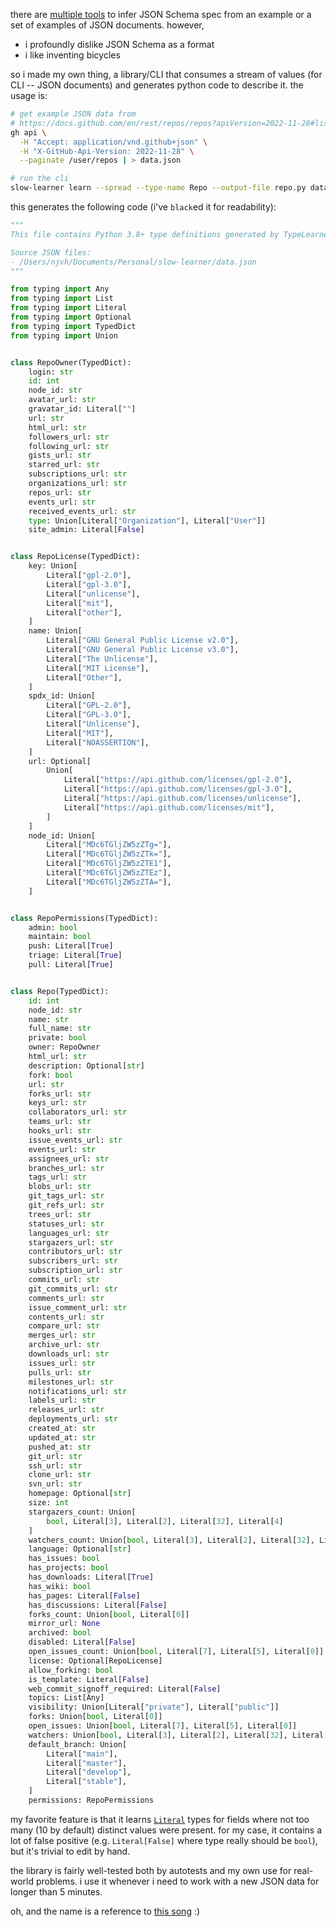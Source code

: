 there are [multiple tools](https://stackoverflow.com/a/30294535/14418929) to infer JSON Schema spec
from an example or a set of examples of JSON documents. however,
- i profoundly dislike JSON Schema as a format
- i like inventing bicycles

so i made my own thing, a library/CLI that consumes a stream of values (for CLI -- JSON documents)
and generates python code to describe it. the usage is:

```bash
# get example JSON data from 
# https://docs.github.com/en/rest/repos/repos?apiVersion=2022-11-28#list-repositories-for-the-authenticated-user
gh api \
  -H "Accept: application/vnd.github+json" \
  -H "X-GitHub-Api-Version: 2022-11-28" \
  --paginate /user/repos | > data.json

# run the cli
slow-learner learn --spread --type-name Repo --output-file repo.py data.json
```

this generates the following code (i've `black`ed it for readability):

```python
"""
This file contains Python 3.8+ type definitions generated by TypeLearner from 74 observed value(s)

Source JSON files:
- /Users/njvh/Documents/Personal/slow-learner/data.json
"""

from typing import Any
from typing import List
from typing import Literal
from typing import Optional
from typing import TypedDict
from typing import Union


class RepoOwner(TypedDict):
    login: str
    id: int
    node_id: str
    avatar_url: str
    gravatar_id: Literal[""]
    url: str
    html_url: str
    followers_url: str
    following_url: str
    gists_url: str
    starred_url: str
    subscriptions_url: str
    organizations_url: str
    repos_url: str
    events_url: str
    received_events_url: str
    type: Union[Literal["Organization"], Literal["User"]]
    site_admin: Literal[False]


class RepoLicense(TypedDict):
    key: Union[
        Literal["gpl-2.0"],
        Literal["gpl-3.0"],
        Literal["unlicense"],
        Literal["mit"],
        Literal["other"],
    ]
    name: Union[
        Literal["GNU General Public License v2.0"],
        Literal["GNU General Public License v3.0"],
        Literal["The Unlicense"],
        Literal["MIT License"],
        Literal["Other"],
    ]
    spdx_id: Union[
        Literal["GPL-2.0"],
        Literal["GPL-3.0"],
        Literal["Unlicense"],
        Literal["MIT"],
        Literal["NOASSERTION"],
    ]
    url: Optional[
        Union[
            Literal["https://api.github.com/licenses/gpl-2.0"],
            Literal["https://api.github.com/licenses/gpl-3.0"],
            Literal["https://api.github.com/licenses/unlicense"],
            Literal["https://api.github.com/licenses/mit"],
        ]
    ]
    node_id: Union[
        Literal["MDc6TGljZW5zZTg="],
        Literal["MDc6TGljZW5zZTk="],
        Literal["MDc6TGljZW5zZTE1"],
        Literal["MDc6TGljZW5zZTEz"],
        Literal["MDc6TGljZW5zZTA="],
    ]


class RepoPermissions(TypedDict):
    admin: bool
    maintain: bool
    push: Literal[True]
    triage: Literal[True]
    pull: Literal[True]


class Repo(TypedDict):
    id: int
    node_id: str
    name: str
    full_name: str
    private: bool
    owner: RepoOwner
    html_url: str
    description: Optional[str]
    fork: bool
    url: str
    forks_url: str
    keys_url: str
    collaborators_url: str
    teams_url: str
    hooks_url: str
    issue_events_url: str
    events_url: str
    assignees_url: str
    branches_url: str
    tags_url: str
    blobs_url: str
    git_tags_url: str
    git_refs_url: str
    trees_url: str
    statuses_url: str
    languages_url: str
    stargazers_url: str
    contributors_url: str
    subscribers_url: str
    subscription_url: str
    commits_url: str
    git_commits_url: str
    comments_url: str
    issue_comment_url: str
    contents_url: str
    compare_url: str
    merges_url: str
    archive_url: str
    downloads_url: str
    issues_url: str
    pulls_url: str
    milestones_url: str
    notifications_url: str
    labels_url: str
    releases_url: str
    deployments_url: str
    created_at: str
    updated_at: str
    pushed_at: str
    git_url: str
    ssh_url: str
    clone_url: str
    svn_url: str
    homepage: Optional[str]
    size: int
    stargazers_count: Union[
        bool, Literal[3], Literal[2], Literal[32], Literal[4]
    ]
    watchers_count: Union[bool, Literal[3], Literal[2], Literal[32], Literal[4]]
    language: Optional[str]
    has_issues: bool
    has_projects: bool
    has_downloads: Literal[True]
    has_wiki: bool
    has_pages: Literal[False]
    has_discussions: Literal[False]
    forks_count: Union[bool, Literal[0]]
    mirror_url: None
    archived: bool
    disabled: Literal[False]
    open_issues_count: Union[bool, Literal[7], Literal[5], Literal[0]]
    license: Optional[RepoLicense]
    allow_forking: bool
    is_template: Literal[False]
    web_commit_signoff_required: Literal[False]
    topics: List[Any]
    visibility: Union[Literal["private"], Literal["public"]]
    forks: Union[bool, Literal[0]]
    open_issues: Union[bool, Literal[7], Literal[5], Literal[0]]
    watchers: Union[bool, Literal[3], Literal[2], Literal[32], Literal[4]]
    default_branch: Union[
        Literal["main"],
        Literal["master"],
        Literal["develop"],
        Literal["stable"],
    ]
    permissions: RepoPermissions

```

my favorite feature is that it learns [`Literal`](https://docs.python.org/3/library/typing.html#typing.Literal)
types for fields where not too many (10 by default) distinct values were present. for my case, it contains a lot 
of false positive (e.g. `Literal[False]` where type really should be `bool`), but it's trivial to edit by hand.

the library is fairly well-tested both by autotests and my own use for real-world problems. i use
it whenever i need to work with a new JSON data for longer than 5 minutes.

oh, and the name is a reference to [this song](https://www.youtube.com/watch?v=eQUmeJspwuc) :)
